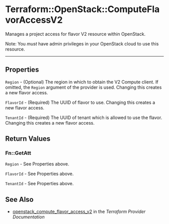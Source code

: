 # Terraform::OpenStack::ComputeFlavorAccessV2

Manages a project access for flavor V2 resource within OpenStack.

Note: You _must_ have admin privileges in your OpenStack cloud to use
this resource.

---

## Properties

`Region` - (Optional) The region in which to obtain the V2 Compute client.
If omitted, the `Region` argument of the provider is used.
Changing this creates a new flavor access.

`FlavorId` - (Required) The UUID of flavor to use. Changing this creates a new flavor access.

`TenantId` - (Required) The UUID of tenant which is allowed to use the flavor.
Changing this creates a new flavor access.


## Return Values

### Fn::GetAtt

`Region` - See Properties above.

`FlavorId` - See Properties above.

`TenantId` - See Properties above.

## See Also

* [openstack_compute_flavor_access_v2](https://www.terraform.io/docs/providers/openstack/r/compute_flavor_access_v2.html) in the _Terraform Provider Documentation_